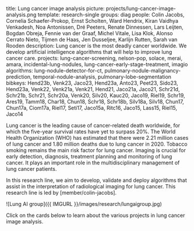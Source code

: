 title: Lung cancer image analysis
picture: projects/lung-cancer-image-analysis.png
template: research-single
groups: diag
people: Colin Jacobs, Cornelia Schaefer-Prokop, Ernst Scholten, Ward Hendrix, Kiran Vaidhya Venkadesh, Noa Antonissen, Dré Peeters, Renate Dinnessen, Lars Leijten, Bogdan Obreja, Fennie van der Graaf, Michel Vitale, Lisa Klok, Alonso Cerrato Nieto, Tijmen de Haas, Jen Dusseljee, Karlijn Rutten, Sarah van Rooden
description: Lung cancer is the most deadly cancer worldwide. We develop artificial intelligence algorithms that will help to improve lung cancer care.
projects: lung-cancer-screening, nelson-pop, solace, merai, amara, incidental-lung-nodules, lung-cancer-early-stage-treatment, imagio
algorithms: lung-nodule-detector-for-ct, pulmonary-nodule-malignancy-prediction, temporal-nodule-analysis, pulmonary-lobe-segmentation
bibkeys: Hend23b, Venk23, Jaco23, Hend23a, Anto23, Peet23, Sido23, Hend23a, Venk22, Venk21a, Venk21, Hend21, Jaco21a, Jaco21, Schr21d, Schr21b, Schr21, Schr20a, Venk20, Silv20, Kauc20, Jaco19, Riel19, Schr19, Ares19, Tamm18, Char18, Chun18, Schr18, Schr18b, Silv18a, Silv18, Chun17, Chun17a, Ciom17a, Riel17, Seti17, Jaco15a, Ritc16, Jaco15, Lass15, Riel15, Jaco14

Lung cancer is the leading cause of cancer-related death worldwide, for which the five-year survival rates have yet to surpass 20%. The World Health Organization (WHO) has estimated that there were 2.21 million cases of lung cancer and 1.80 million deaths due to lung cancer in 2020. Tobacco smoking remains the main risk factor for lung cancer. Imaging is crucial for early detection, diagnosis, treatment planning and monitoring of lung cancer. It plays an important role in the multidisciplinary management of lung cancer patients.

In this research line, we aim to develop, validate and deploy algorithms that assist in the interpretation of radiological imaging for lung cancer. This research line is led by [member/colin-jacobs]. 

![Lung AI group]({{ IMGURL }}/images/research/lungaigroup.jpg)

Click on the cards below to learn about the various projects in lung cancer image analysis.


